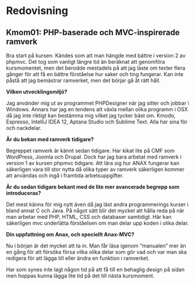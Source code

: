 Redovisning
====================================
 
Kmom01: PHP-baserade och MVC-inspirerade ramverk
------------------------------------
Bra start på kursen. Kändes som att man hängde med bättre i version 2 av phpmvc. Det tog som vanligt längre tid än beräknat att genomföra kursmomentet, men det berodde mestadels på att jag läste om texter flera gånger för att få en bättre förståelse hur saker och ting fungerar. Kan inte påstå att jag bemästrar ramverket, men det börjar gå åt rätt håll. 
 
**Vilken utvecklingsmiljö?**

Jag använder mig ut av programmet PHPDesigner när jag sitter och jobbar i Windows. Annars har jag en tendens att växla mellan olika programm i OSX då jag inte riktigt kan bestämma mig vilket jag tycker bäst om. Kmodo, Espresso, IntelliJ IDEA 12, Aptana Studio och Sublime Text. Alla har sina för och nackdelar.

**Är du bekan med ramverk tidigare?**

Begreppet ramverk är kännt sedan tidigare. Har kikat lite på CMF som WordPress, Joomla och Drupal. Dock har jag bara arbetat med ramverk i version 1 av kursen phpmvc tidigare. Att lära sig hur ANAX fungerar kan säkerligen vara till stor nytta då olika typer av ramverk säkerligen kommer att användas och ingå i framtida arbetsuppgifter.

**Är du sedan tidigare bekant med de lite mer avancerade begrepp som introduceras?**

Det mest känns för mig nytt även då jag läst andra programmerings kurser i bland annat C och Java. På något sätt blir det mycket att hålla reda på när man arbetar med PHP, HTML, CSS och databaser samtidigt. Här kan säkerligen mvc underlätta förståelsen om man delar upp koden i olika delar.

**Din uppfattning om Anax, och speciellt Anax-MVC?**

Nu i början är det mycket att ta in. Man får läsa igenom “manualen” mer än en gång för att försöka försa vilka olika delar som gör vad och var man ska redigera för att lägga till eller ändra en funktion i ramverket.
 
Har som synes inte lagt någon tid på att få till en behaglig design på sidan men hoppas kunna lägga lite tid på det till nästa kursmoment.